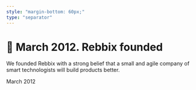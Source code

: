```yaml
---
style: "margin-bottom: 60px;"
type: "separator"
---
```

# 🎉 March 2012. Rebbix founded
We founded Rebbix with a strong belief that a small and agile company of smart technologists will build products better.
<div class="card__label">March 2012</div>
